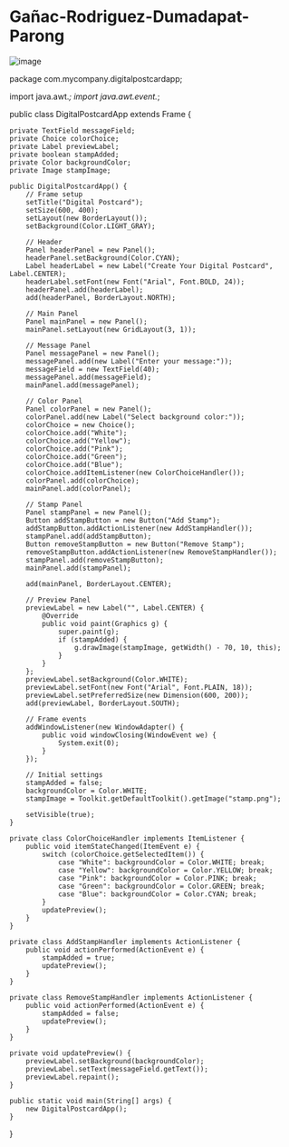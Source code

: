 # Gañac-Rodriguez-Dumadapat-Parong
![image](https://github.com/Ayreshz/Ga-ac-Rodriguez-Dumadapat-Parong_-BSCS1B/assets/163814923/02609814-1fe0-4f95-8c35-186179a2789b)


package com.mycompany.digitalpostcardapp;

import java.awt.*;
import java.awt.event.*;

public class DigitalPostcardApp extends Frame {

    private TextField messageField;
    private Choice colorChoice;
    private Label previewLabel;
    private boolean stampAdded;
    private Color backgroundColor;
    private Image stampImage;

    public DigitalPostcardApp() {
        // Frame setup
        setTitle("Digital Postcard");
        setSize(600, 400);
        setLayout(new BorderLayout());
        setBackground(Color.LIGHT_GRAY);

        // Header
        Panel headerPanel = new Panel();
        headerPanel.setBackground(Color.CYAN);
        Label headerLabel = new Label("Create Your Digital Postcard", Label.CENTER);
        headerLabel.setFont(new Font("Arial", Font.BOLD, 24));
        headerPanel.add(headerLabel);
        add(headerPanel, BorderLayout.NORTH);

        // Main Panel
        Panel mainPanel = new Panel();
        mainPanel.setLayout(new GridLayout(3, 1));

        // Message Panel
        Panel messagePanel = new Panel();
        messagePanel.add(new Label("Enter your message:"));
        messageField = new TextField(40);
        messagePanel.add(messageField);
        mainPanel.add(messagePanel);

        // Color Panel
        Panel colorPanel = new Panel();
        colorPanel.add(new Label("Select background color:"));
        colorChoice = new Choice();
        colorChoice.add("White");
        colorChoice.add("Yellow");
        colorChoice.add("Pink");
        colorChoice.add("Green");
        colorChoice.add("Blue");
        colorChoice.addItemListener(new ColorChoiceHandler());
        colorPanel.add(colorChoice);
        mainPanel.add(colorPanel);

        // Stamp Panel
        Panel stampPanel = new Panel();
        Button addStampButton = new Button("Add Stamp");
        addStampButton.addActionListener(new AddStampHandler());
        stampPanel.add(addStampButton);
        Button removeStampButton = new Button("Remove Stamp");
        removeStampButton.addActionListener(new RemoveStampHandler());
        stampPanel.add(removeStampButton);
        mainPanel.add(stampPanel);

        add(mainPanel, BorderLayout.CENTER);

        // Preview Panel
        previewLabel = new Label("", Label.CENTER) {
            @Override
            public void paint(Graphics g) {
                super.paint(g);
                if (stampAdded) {
                    g.drawImage(stampImage, getWidth() - 70, 10, this);
                }
            }
        };
        previewLabel.setBackground(Color.WHITE);
        previewLabel.setFont(new Font("Arial", Font.PLAIN, 18));
        previewLabel.setPreferredSize(new Dimension(600, 200));
        add(previewLabel, BorderLayout.SOUTH);

        // Frame events
        addWindowListener(new WindowAdapter() {
            public void windowClosing(WindowEvent we) {
                System.exit(0);
            }
        });

        // Initial settings
        stampAdded = false;
        backgroundColor = Color.WHITE;
        stampImage = Toolkit.getDefaultToolkit().getImage("stamp.png");

        setVisible(true);
    }

    private class ColorChoiceHandler implements ItemListener {
        public void itemStateChanged(ItemEvent e) {
            switch (colorChoice.getSelectedItem()) {
                case "White": backgroundColor = Color.WHITE; break;
                case "Yellow": backgroundColor = Color.YELLOW; break;
                case "Pink": backgroundColor = Color.PINK; break;
                case "Green": backgroundColor = Color.GREEN; break;
                case "Blue": backgroundColor = Color.CYAN; break;
            }
            updatePreview();
        }
    }

    private class AddStampHandler implements ActionListener {
        public void actionPerformed(ActionEvent e) {
            stampAdded = true;
            updatePreview();
        }
    }

    private class RemoveStampHandler implements ActionListener {
        public void actionPerformed(ActionEvent e) {
            stampAdded = false;
            updatePreview();
        }
    }

    private void updatePreview() {
        previewLabel.setBackground(backgroundColor);
        previewLabel.setText(messageField.getText());
        previewLabel.repaint();
    }

    public static void main(String[] args) {
        new DigitalPostcardApp();
    }
}
